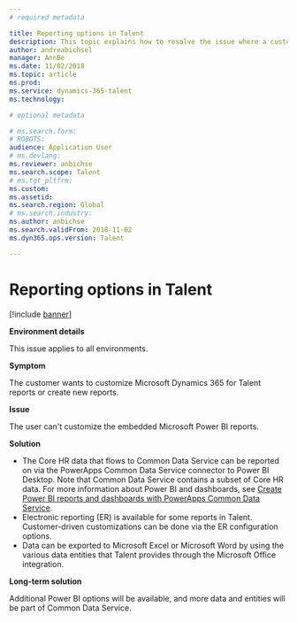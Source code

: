 ```yaml
---
# required metadata

title: Reporting options in Talent
description: This topic explains how to resolve the issue where a customer wants to customize Microsoft Dynamics 365 for Talent reports or create new reports.
author: andreabichsel
manager: AnnBe
ms.date: 11/02/2018
ms.topic: article
ms.prod: 
ms.service: dynamics-365-talent
ms.technology: 

# optional metadata

# ms.search.form: 
# ROBOTS: 
audience: Application User
# ms.devlang: 
ms.reviewer: anbichse
ms.search.scope: Talent
# ms.tgt_pltfrm: 
ms.custom: 
ms.assetid: 
ms.search.region: Global
# ms.search.industry: 
ms.author: anbichse
ms.search.validFrom: 2018-11-02
ms.dyn365.ops.version: Talent

---
```


# Reporting options in Talent

[!include [banner](includes/banner.md)]

**Environment details**

This issue applies to all environments.

**Symptom**

The customer wants to customize Microsoft Dynamics 365 for Talent reports or create new reports.

**Issue**

The user can't customize the embedded Microsoft Power BI reports.

**Solution**

- The Core HR data that flows to Common Data Service can be reported on via the PowerApps Common Data Service connector to Power BI Desktop. Note that Common Data Service contains a subset of Core HR data. For more information about Power BI and dashboards, see [Create Power BI reports and dashboards with PowerApps Common Data Service](https://powerapps.microsoft.com/blog/cdsconnectortopowerbi).
- Electronic reporting (ER) is available for some reports in Talent. Customer-driven customizations can be done via the ER configuration options.
- Data can be exported to Microsoft Excel or Microsoft Word by using the various data entities that Talent provides through the Microsoft Office integration.

**Long-term solution**

Additional Power BI options will be available, and more data and entities will be part of Common Data Service.
